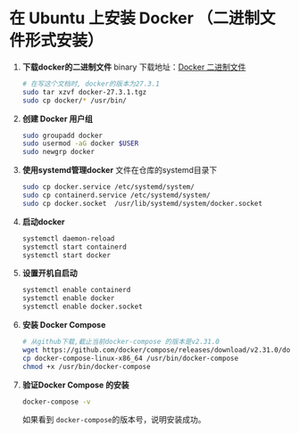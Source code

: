 # 在 Ubuntu 上安装 Docker （二进制文件形式安装）



1. **下载docker的二进制文件**
    binary 下载地址：[Docker 二进制文件](https://download.docker.com/linux/static/stable/)
    ```bash
    # 在写这个文档时, docker的版本为27.3.1
    sudo tar xzvf docker-27.3.1.tgz
    sudo cp docker/* /usr/bin/
    ```

2. **创建 Docker 用户组**
    ```bash
    sudo groupadd docker
    sudo usermod -aG docker $USER
    sudo newgrp docker
    ```

3. **使用systemd管理docker**
    文件在仓库的systemd目录下
    ```bash
    sudo cp docker.service /etc/systemd/system/
    sudo cp containerd.service /etc/systemd/system/
    sudo cp docker.socket  /usr/lib/systemd/system/docker.socket
    ```

4. **启动docker**
    ```bash
    systemctl daemon-reload
    systemctl start containerd
    systemctl start docker
    ```
5. **设置开机自启动**
    ```bash
    systemctl enable containerd
    systemctl enable docker
    systemctl enable docker.socket
    ```

2. **安装 Docker Compose**
    ```bash
    # 从github下载,截止当前docker-compose 的版本是v2.31.0
    wget https://github.com/docker/compose/releases/download/v2.31.0/docker-compose-linux-x86_64
    cp docker-compose-linux-x86_64 /usr/bin/docker-compose
    chmod +x /usr/bin/docker-compose
    ```

4. **验证Docker Compose 的安装**
    ```bash
    docker-compose -v
    ```
    如果看到 `docker-compose`的版本号，说明安装成功。

